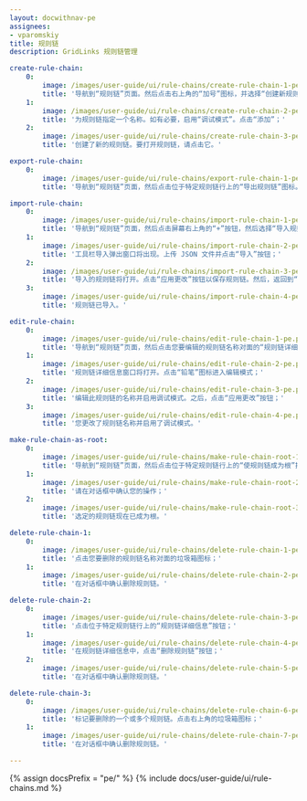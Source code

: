 ```yaml
---
layout: docwithnav-pe
assignees:
- vparomskiy
title: 规则链
description: GridLinks 规则链管理

create-rule-chain:
    0:
        image: /images/user-guide/ui/rule-chains/create-rule-chain-1-pe.png
        title: '导航到“规则链”页面。然后点击右上角的“加号”图标，并选择“创建新规则链”；'
    1:
        image: /images/user-guide/ui/rule-chains/create-rule-chain-2-pe.png
        title: '为规则链指定一个名称。如有必要，启用“调试模式”。点击“添加”；'
    2:
        image: /images/user-guide/ui/rule-chains/create-rule-chain-3-pe.png
        title: '创建了新的规则链。要打开规则链，请点击它。'

export-rule-chain:
    0:
        image: /images/user-guide/ui/rule-chains/export-rule-chain-1-pe.png
        title: '导航到“规则链”页面，然后点击位于特定规则链行上的“导出规则链”图标。包含规则链配置的 JSON 文件将保存在您的电脑上。'

import-rule-chain:
    0:
        image: /images/user-guide/ui/rule-chains/import-rule-chain-1-pe.png
        title: '导航到“规则链”页面，然后点击屏幕右上角的“+”按钮，然后选择“导入规则链”选项；'
    1:
        image: /images/user-guide/ui/rule-chains/import-rule-chain-2-pe.png
        title: '工具栏导入弹出窗口将出现。上传 JSON 文件并点击“导入”按钮；'
    2:
        image: /images/user-guide/ui/rule-chains/import-rule-chain-3-pe.png
        title: '导入的规则链将打开。点击“应用更改”按钮以保存规则链。然后，返回到“规则链”主页面；'
    3:
        image: /images/user-guide/ui/rule-chains/import-rule-chain-4-pe.png
        title: '规则链已导入。'

edit-rule-chain:
    0:
        image: /images/user-guide/ui/rule-chains/edit-rule-chain-1-pe.png
        title: '导航到“规则链”页面，然后点击您要编辑的规则链名称对面的“规则链详细信息”图标；'
    1:
        image: /images/user-guide/ui/rule-chains/edit-rule-chain-2-pe.png
        title: '规则链详细信息窗口将打开。点击“铅笔”图标进入编辑模式；'
    2:
        image: /images/user-guide/ui/rule-chains/edit-rule-chain-3-pe.png
        title: '编辑此规则链的名称并启用调试模式。之后，点击“应用更改”按钮；'
    3:
        image: /images/user-guide/ui/rule-chains/edit-rule-chain-4-pe.png
        title: '您更改了规则链名称并启用了调试模式。'

make-rule-chain-as-root:
    0:
        image: /images/user-guide/ui/rule-chains/make-rule-chain-root-1-pe.png
        title: '导航到“规则链”页面，然后点击位于特定规则链行上的“使规则链成为根”按钮；'
    1:
        image: /images/user-guide/ui/rule-chains/make-rule-chain-root-2-pe.png
        title: '请在对话框中确认您的操作；'
    2:
        image: /images/user-guide/ui/rule-chains/make-rule-chain-root-3-pe.png
        title: '选定的规则链现在已成为根。'

delete-rule-chain-1:
    0:
        image: /images/user-guide/ui/rule-chains/delete-rule-chain-1-pe.png
        title: '点击您要删除的规则链名称对面的垃圾箱图标；'
    1:
        image: /images/user-guide/ui/rule-chains/delete-rule-chain-2-pe.png
        title: '在对话框中确认删除规则链。'

delete-rule-chain-2:
    0:
        image: /images/user-guide/ui/rule-chains/delete-rule-chain-3-pe.png
        title: '点击位于特定规则链行上的“规则链详细信息”按钮；'
    1:
        image: /images/user-guide/ui/rule-chains/delete-rule-chain-4-pe.png
        title: '在规则链详细信息中，点击“删除规则链”按钮；'
    2:
        image: /images/user-guide/ui/rule-chains/delete-rule-chain-5-pe.png
        title: '在对话框中确认删除规则链。'

delete-rule-chain-3:
    0:
        image: /images/user-guide/ui/rule-chains/delete-rule-chain-6-pe.png
        title: '标记要删除的一个或多个规则链。点击右上角的垃圾箱图标；'
    1:
        image: /images/user-guide/ui/rule-chains/delete-rule-chain-7-pe.png
        title: '在对话框中确认删除规则链。'

---
```


{% assign docsPrefix = "pe/" %}
{% include docs/user-guide/ui/rule-chains.md %}